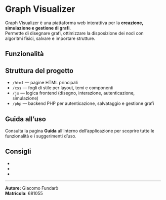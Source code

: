# Graph Visualizer

Graph Visualizer è una piattaforma web interattiva per la **creazione, simulazione e gestione di grafi**.  
Permette di disegnare grafi, ottimizzare la disposizione dei nodi con algoritmi fisici, salvare e importare strutture.

## Funzionalità



## Struttura del progetto

- `/html` — pagine HTML principali
- `/css` — fogli di stile per layout, temi e componenti
- `/js` — logica frontend (disegno, interazione, autenticazione, simulazione)
- `/php` — backend PHP per autenticazione, salvataggio e gestione grafi

## Guida all’uso

Consulta la pagina **Guida** all’interno dell’applicazione per scoprire tutte le funzionalità e i suggerimenti d’uso.

## Consigli

<!-- Compila qui i tuoi consigli personali per l’uso, la manutenzione o lo sviluppo del progetto. -->

- 
- 
- 

---

**Autore:** Giacomo Fundarò  
**Matricola:** 681055
